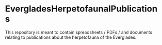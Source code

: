 # EvergladesHerpetofaunalPublications
This repository is meant to contain spreadsheets / PDFs / and documents relating to publications about the herpetofauna of the Everglades. 
